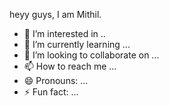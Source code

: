 heyy guys, I am Mithil.
- 👀 I’m interested in ..
- 🌱 I’m currently learning ...
- 💞️ I’m looking to collaborate on ...
- 📫 How to reach me ...
- 😄 Pronouns: ...
- ⚡ Fun fact: ...

<!---
mrmiths/mrmiths is a ✨ special ✨ repository because its `README.md` (this file) appears on your GitHub profile.
You can click the Preview link to take a look at your changes.
--->

